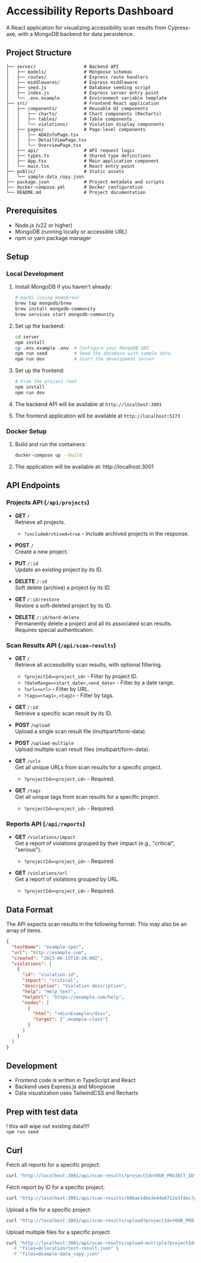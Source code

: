 # Accessibility Reports Dashboard

A React application for visualizing accessibility scan results from Cypress-axe, with a MongoDB backend for data persistence.

## Project Structure

```
├── server/                  # Backend API
│   ├── models/              # Mongoose schemas
│   ├── routes/              # Express route handlers
│   ├── middlewares/         # Express middleware
│   ├── seed.js              # Database seeding script
│   ├── index.js             # Express server entry point
│   └── .env.example         # Environment variable template
├── src/                     # Frontend React application
│   ├── components/          # Reusable UI components
│   │   ├── charts/          # Chart components (Recharts)
│   │   ├── tables/          # Table components
│   │   └── violations/      # Violation display components
│   ├── pages/               # Page-level components
│   │   ├── ADAInfoPage.tsx
│   │   ├── DetailViewPage.tsx
│   │   └── OverviewPage.tsx
│   ├── api/                 # API request logic
│   ├── types.ts             # Shared type definitions
│   ├── App.tsx              # Main application component
│   └── main.tsx             # React entry point
├── public/                  # Static assets
│   └── sample-data_copy.json
├── package.json             # Project metadata and scripts
├── docker-compose.yml       # Docker configuration
└── README.md                # Project documentation
```

## Prerequisites

- Node.js (v22 or higher)
- MongoDB (running locally or accessible URL)
- npm or yarn package manager

## Setup

### Local Development
1. Install MongoDB if you haven't already:
   ```bash
   # macOS (using Homebrew)
   brew tap mongodb/brew
   brew install mongodb-community
   brew services start mongodb-community
   ```

2. Set up the backend:
   ```bash
   cd server
   npm install
   cp .env.example .env  # Configure your MongoDB URI
   npm run seed          # Seed the database with sample data
   npm run dev           # Start the development server
   ```

3. Set up the frontend:
   ```bash
   # From the project root
   npm install
   npm run dev
   ```

4. The backend API will be available at `http://localhost:3001`
5. The frontend application will be available at `http://localhost:5173`

### Docker Setup
1. Build and run the containers:
   ```bash
   docker-compose up --build
   ```

2. The application will be available at: http://localhost:3001

## API Endpoints

### Projects API (`/api/projects`)

- **GET** `/`  
  Retrieve all projects.
  - `?includeArchived=true` - Include archived projects in the response.

- **POST** `/`  
  Create a new project.

- **PUT** `/:id`  
  Update an existing project by its ID.

- **DELETE** `/:id`  
  Soft delete (archive) a project by its ID.

- **GET** `/:id/restore`  
  Restore a soft-deleted project by its ID.

- **DELETE** `/:id/hard-delete`  
  Permanently delete a project and all its associated scan results. Requires special authentication.

### Scan Results API (`/api/scan-results`)

- **GET** `/`  
  Retrieve all accessibility scan results, with optional filtering.
  - `?projectId=<project_id>` - Filter by project ID.
  - `?dateRange=<start_date>,<end_date>` - Filter by a date range.
  - `?url=<url>` - Filter by URL.
  - `?tags=<tag1>,<tag2>` - Filter by tags.

- **GET** `/:id`  
  Retrieve a specific scan result by its ID.

- **POST** `/upload`  
  Upload a single scan result file (multipart/form-data).

- **POST** `/upload-multiple`  
  Upload multiple scan result files (multipart/form-data).

- **GET** `/urls`  
  Get all unique URLs from scan results for a specific project.
  - `?projectId=<project_id>` - Required.

- **GET** `/tags`  
  Get all unique tags from scan results for a specific project.
  - `?projectId=<project_id>` - Required.

### Reports API (`/api/reports`)

- **GET** `/violations/impact`  
  Get a report of violations grouped by their impact (e.g., "critical", "serious").
  - `?projectId=<project_id>` - Required.

- **GET** `/violations/url`  
  Get a report of violations grouped by URL.
  - `?projectId=<project_id>` - Required.


## Data Format

The API expects scan results in the following format:
This may also be an array of items.
```json
{
  "testName": "example-spec",
  "url": "http://example.com",
  "created": "2023-08-15T10:30:00Z",
  "violations": [
    {
      "id": "violation-id",
      "impact": "critical",
      "description": "Violation description",
      "help": "Help text",
      "helpUrl": "https://example.com/help",
      "nodes": [
        {
          "html": "<div>Example</div>",
          "target": [".example-class"]
        }
      ]
    }
  ]
}
```

## Development

- Frontend code is written in TypeScript and React
- Backend uses Express.js and Mongoose
- Data visualization uses TailwindCSS and Recharts

## Prep with test data
! this will wipe out existing data!!!!  
`npm run seed`

## Curl

Fetch all reports for a specific project:  
```bash
curl "http://localhost:3001/api/scan-results?projectId=YOUR_PROJECT_ID"
```

Fetch report by ID for a specific project:  
```bash
curl "http://localhost:3001/api/scan-results/686ae14be3e44e6712e3f4ec?projectId=YOUR_PROJECT_ID"
```

Upload a file for a specific project:
```bash
curl "http://localhost:3001/api/scan-results/upload?projectId=YOUR_PROJECT_ID" -F "file=@/public/sample-data_copy.json"
```

Upload multiple files for a specific project:
```bash
curl "http://localhost:3001/api/scan-results/upload-multiple?projectId=YOUR_PROJECT_ID" \
  -F "files=@/location/test-result.json" \
  -F "files=@sample-data_copy.json"
```

